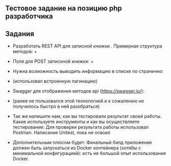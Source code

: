 ## Тестовое задание на позицию php разработчика

## Задания

-   Разработать REST API для записной книжки . Примерная структура методов: +

-   Поля для POST запискной книжки: +

-   Нужна возможность выводить информацию в списке по странично:

*   (использовал встроенную пагинацию)

-   Swagger для отображения методов api (https://swagger.io/):
-   (ранее не пользовался этой технологией и к сожалению не получилось быстро в ней разобраться)

-   Так же напишите нам, как вы тестировали результат своей работы. Какие используете инструменты и как вы осуществляете тестирование:
    Для проверки результата работы использовал Postman. Написание Unitest, пока не освоил

-   Дополнительным плюсом будет:
    Финальный билд приложения должен быть запускаться из Docker контейнера (хотябы с минимальной конфигурацией): есть не большой опыт использования Docker.
